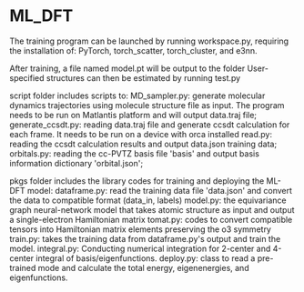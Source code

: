 # ML_DFT

The training program can be launched by running workspace.py, requiring the installation of:
PyTorch, torch_scatter, torch_cluster, and e3nn. 

After training, a file named model.pt will be output to the folder 
User-specified structures can then be estimated by running test.py

script folder includes scripts to:
MD_sampler.py: generate molecular dynamics trajectories using molecule structure file as input. 
               The program needs to be run on Matlantis platform and will output data.traj file;
generate_ccsdt.py: reading data.traj file and generate ccsdt calculation for each frame. 
                   It needs to be run on a device with orca installed
read.py: reading the ccsdt calculation results and output data.json training data;
orbitals.py: reading the cc-PVTZ basis file 'basis' and output basis information dictionary 'orbital.json';

pkgs folder includes the library codes for training and deploying the ML-DFT model:
dataframe.py: read the training data file 'data.json' and convert the data to compatible format (data_in, labels)
model.py: the equivariance graph neural-network model that takes atomic structure as input and output 
          a single-electron Hamiltonian matrix
tomat.py: codes to convert compatible tensors into Hamiltonian matrix elements preserving the o3 symmetry
train.py: takes the training data from dataframe.py's output and train the model.
integral.py: Conducting numerical integration for 2-center and 4-center integral of basis/eigenfunctions.
deploy.py: class to read a pre-trained mode and calculate the total energy, eigenenergies, and eigenfunctions.
